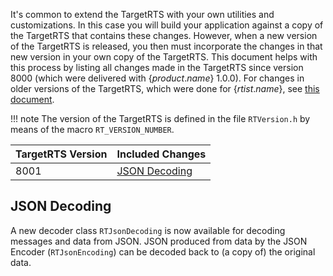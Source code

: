 It's common to extend the TargetRTS with your own utilities and customizations. In this case you will build your application against a copy of the TargetRTS that contains these changes. However, when a new version of the TargetRTS is released, you then must incorporate the changes in that new version in your own copy of the TargetRTS. This document helps with this process by listing all changes made in the TargetRTS since version 8000 (which were delivered with {$product.name$} 1.0.0). For changes in older versions of the TargetRTS, which were done for {$rtist.name$}, see [this document](https://model-realtime.hcldoc.com/help/topic/com.ibm.xtools.rsarte.webdoc/pdf/ModelRealTime_RoseRT_All_Changes_in_Cpp_TargetRTS.pdf).

!!! note 
    The version of the TargetRTS is defined in the file `RTVersion.h` by means of the macro `RT_VERSION_NUMBER`.

| TargetRTS Version | Included Changes | 
|----------|:-------------|
| 8001 | [JSON Decoding](#json-decoding) | 

## JSON Decoding
A new decoder class `RTJsonDecoding` is now available for decoding messages and data from JSON. JSON produced from data by the JSON Encoder (`RTJsonEncoding`) can be decoded back to (a copy of) the original data.

